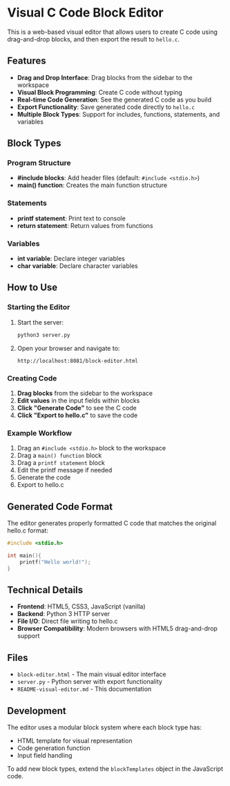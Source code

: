 # Visual C Code Block Editor

This is a web-based visual editor that allows users to create C code using drag-and-drop blocks, and then export the result to `hello.c`.

## Features

- **Drag and Drop Interface**: Drag blocks from the sidebar to the workspace
- **Visual Block Programming**: Create C code without typing
- **Real-time Code Generation**: See the generated C code as you build
- **Export Functionality**: Save generated code directly to `hello.c`
- **Multiple Block Types**: Support for includes, functions, statements, and variables

## Block Types

### Program Structure
- **#include blocks**: Add header files (default: `#include <stdio.h>`)
- **main() function**: Creates the main function structure

### Statements
- **printf statement**: Print text to console
- **return statement**: Return values from functions

### Variables
- **int variable**: Declare integer variables
- **char variable**: Declare character variables

## How to Use

### Starting the Editor

1. Start the server:
   ```bash
   python3 server.py
   ```

2. Open your browser and navigate to:
   ```
   http://localhost:8081/block-editor.html
   ```

### Creating Code

1. **Drag blocks** from the sidebar to the workspace
2. **Edit values** in the input fields within blocks
3. **Click "Generate Code"** to see the C code
4. **Click "Export to hello.c"** to save the code

### Example Workflow

1. Drag an `#include <stdio.h>` block to the workspace
2. Drag a `main() function` block
3. Drag a `printf statement` block
4. Edit the printf message if needed
5. Generate the code
6. Export to hello.c

## Generated Code Format

The editor generates properly formatted C code that matches the original hello.c format:

```c
#include <stdio.h>

int main(){
    printf("Hello world!");
}
```

## Technical Details

- **Frontend**: HTML5, CSS3, JavaScript (vanilla)
- **Backend**: Python 3 HTTP server
- **File I/O**: Direct file writing to hello.c
- **Browser Compatibility**: Modern browsers with HTML5 drag-and-drop support

## Files

- `block-editor.html` - The main visual editor interface
- `server.py` - Python server with export functionality
- `README-visual-editor.md` - This documentation

## Development

The editor uses a modular block system where each block type has:
- HTML template for visual representation
- Code generation function
- Input field handling

To add new block types, extend the `blockTemplates` object in the JavaScript code.
